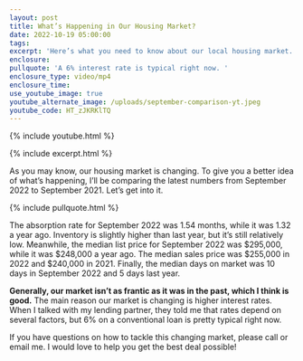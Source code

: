 ```yaml
---
layout: post
title: What’s Happening in Our Housing Market?
date: 2022-10-19 05:00:00
tags:
excerpt: 'Here’s what you need to know about our local housing market. '
enclosure:
pullquote: 'A 6% interest rate is typical right now. '
enclosure_type: video/mp4
enclosure_time:
use_youtube_image: true
youtube_alternate_image: /uploads/september-comparison-yt.jpeg
youtube_code: HT_zJKRKlTQ
---
```

{% include youtube.html %}

{% include excerpt.html %}

As you may know, our housing market is changing. To give you a better idea of what’s happening, I’ll be comparing the latest numbers from September 2022 to September 2021. Let’s get into it.

{% include pullquote.html %}

The absorption rate for September 2022 was 1.54 months, while it was 1.32 a year ago. Inventory is slightly higher than last year, but it’s still relatively low. Meanwhile, the median list price for September 2022 was $295,000, while it was $248,000 a year ago. The median sales price was $255,000 in 2022 and $240,000 in 2021. Finally, the median days on market was 10 days in September 2022 and 5 days last year.&nbsp;

**Generally, our market isn’t as frantic as it was in the past, which I think is good.** The main reason our market is changing is higher interest rates. When I talked with my lending partner, they told me that rates depend on several factors, but 6% on a conventional loan is pretty typical right now.&nbsp;

If you have questions on how to tackle this changing market, please call or email me. I would love to help you get the best deal possible\!